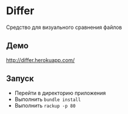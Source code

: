 Differ
======

Средство для визуального сравнения файлов

Демо
----
http://differ.herokuapp.com/

Запуск
------
* Перейти в директорию приложения
* Выполнить `bundle install`
* Выполнить `rackup -p 80`

